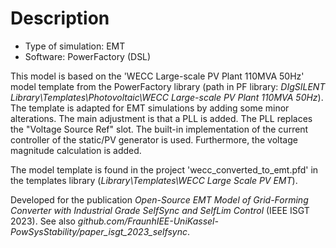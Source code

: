 # Description

- Type of simulation: EMT
- Software: PowerFactory (DSL)
  
This model is based on the 'WECC Large-scale PV Plant 110MVA 50Hz' model template from the PowerFactory library (path in PF library: *DIgSILENT Library\Templates\Photovoltaic\WECC Large-scale PV Plant 110MVA 50Hz*). The template is adapted for EMT simulations by adding some minor alterations. The main adjustment is that a PLL is added. The PLL replaces the "Voltage Source Ref" slot. The built-in implementation of the  current controller of the static/PV generator is used. Furthermore, the voltage magnitude calculation is added.

The model template is found in the project 'wecc_converted_to_emt.pfd' in the templates library (*Library\Templates\WECC Large Scale PV EMT*).

Developed for the publication
*Open-Source EMT Model of Grid-Forming Converter with Industrial Grade SelfSync and SelfLim Control*
(IEEE ISGT 2023).
See also *github.com/FraunhIEE-UniKassel-PowSysStability/paper_isgt_2023_selfsync*.
